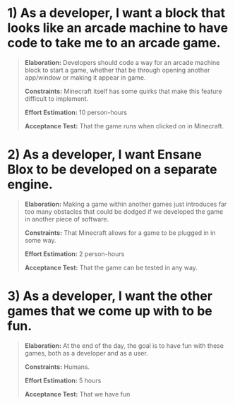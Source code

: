 # 1) As a developer, I want a block that looks like an arcade machine to have code to take me to an arcade game.
>**Elaboration:** Developers should code a way for an arcade machine block to start a game, whether that be through opening another app/window or making it appear in game.
>
>**Constraints:** Minecraft itself has some quirks that make this feature difficult to implement. 
>
>**Effort Estimation:** 10 person-hours
>
>**Acceptance Test:** That the game runs when clicked on in Minecraft. 


# 2) As a developer, I want Ensane Blox to be developed on a separate engine.
>**Elaboration:** Making a game within another games just introduces far too many obstacles that could be dodged if we developed the game in another piece of software. 
>
>**Constraints:** That Minecraft allows for a game to be plugged in in some way. 
>
>**Effort Estimation:** 2 person-hours
>
>**Acceptance Test:** That the game can be tested in any way. 


# 3) As a developer, I want the other games that we come up with to be fun.
>**Elaboration:** At the end of the day, the goal is to have fun with these games, both as a developer and as a user.
>
>**Constraints:** Humans.
>
>**Effort Estimation:** 5 hours
>
>**Acceptance Test:** That we have fun
